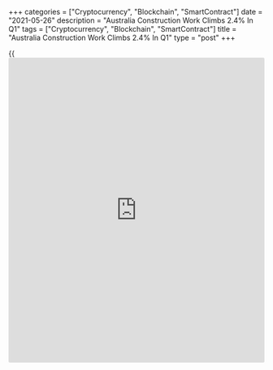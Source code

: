 +++
categories = ["Cryptocurrency", "Blockchain", "SmartContract"]
date = "2021-05-26"
description = "Australia Construction Work Climbs 2.4% In Q1"
tags = ["Cryptocurrency", "Blockchain", "SmartContract"]
title = "Australia Construction Work Climbs 2.4% In Q1"
type = "post"
+++

{{<iframe id="large-banner" src="https://www.bounty.group/#slide=5.0" width="100%" height="600" scrolling="no" style="border: 0px solid rgb(216, 221, 230); border-radius: 3px;">}}

The value of total construction work done in Australia was up a
seasonally adjusted 2.4 percent on quarter in the first three months of
2021, the Australian Bureau of Statistics said on Wednesday - coming in
at A$51.975 billion.

That beat expectations for an increase of 2.2 percent following the
upwardly revised 0.4 percent increase in the three months prior
(originally -0.9 percent).

Building construction was up 2.5 percent on quarter, while residential
building gained 5.1 percent, non-residential building fell 1.6 percent
and engineering rose 2.2 percent.

On a yearly basis, the value of total construction work fell 1.1
percent. Building construction was down 1.8 percent on year, while
residential building gained 4.2 percent, non-residential building fell
10.4 percent and engineering eased 0.3 percent.

For comments and feedback [contact](https://www.playgroundfx.com/contact/): editorial@rtt[news](https://www.letsplayfx.com/blog/forex-news-website/).com

[Economic News][1]

 **What parts of the world are seeing the best (and worst) economic
performances lately? Click[here][2] to check out our [Econ Scorecard][2]
and find out! See up-to-the-moment [ranking](https://www.playgroundfx.com/blog/crypto-exchange-ranking/)s for the best and worst
performers in [GDP][3], [unemployment rate][4], [inflation][5] and much
more.**

   1. www.rtt[news](https://www.letsplayfx.com/blog/forex-news-website/).com/Content/EconomicNews.aspx
   2. www.rtt[news](https://www.letsplayfx.com/blog/forex-news-website/).com/economic-scorecard/world-rank/unemployment-rate/highest-performance.aspx
   3. www.rtt[news](https://www.letsplayfx.com/blog/forex-news-website/).com/economic-scorecard/world-rank/GDP/highest-performance.aspx
   4. www.rtt[news](https://www.letsplayfx.com/blog/forex-news-website/).com/economic-scorecard/world-rank/unemployment-rate/lowest-performance.aspx
   5. www.rtt[news](https://www.letsplayfx.com/blog/forex-news-website/).com/economic-scorecard/world-rank/CPI/highest-performance.aspx